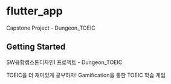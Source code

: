 # flutter_app

Capstone Project - Dungeon_TOEIC

## Getting Started

SW융합캡스톤디자인I 프로젝트 - Dungeon_TOEIC

TOEIC을 더 재미있게 공부하자!
Gamification을 통한 TOEIC 학습 게임

